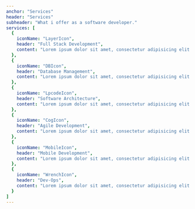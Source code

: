 ```yaml
---
anchor: "Services"
header: "Services"
subheader: "What i offer as a software developer."
services: [
  {
    iconName: "LayerIcon",
    header: "Full Stack Development",
    content: "Lorem ipsum dolor sit amet, consectetur adipisicing elit. Minima maxime quam architecto quo inventore harum ex magni, dicta impedit."
  },
  {
    iconName: "DBIcon",
    header: "Database Management",
    content: "Lorem ipsum dolor sit amet, consectetur adipisicing elit. Minima maxime quam architecto quo inventore harum ex magni, dicta impedit."
  },
  {
    iconName: "LpcodeIcon",
    header: "Software Architecture",
    content: "Lorem ipsum dolor sit amet, consectetur adipisicing elit. Minima maxime quam architecto quo inventore harum ex magni, dicta impedit."
  },
  {
    iconName: "CogIcon",
    header: "Agile Development",
    content: "Lorem ipsum dolor sit amet, consectetur adipisicing elit. Minima maxime quam architecto quo inventore harum ex magni, dicta impedit."
  },
  {
    iconName: "MobileIcon",
    header: "Mobile Development",
    content: "Lorem ipsum dolor sit amet, consectetur adipisicing elit. Minima maxime quam architecto quo inventore harum ex magni, dicta impedit."
  },
  {
    iconName: "WrenchIcon",
    header: "Dev-Ops",
    content: "Lorem ipsum dolor sit amet, consectetur adipisicing elit. Minima maxime quam architecto quo inventore harum ex magni, dicta impedit."
  }
]
---
```

